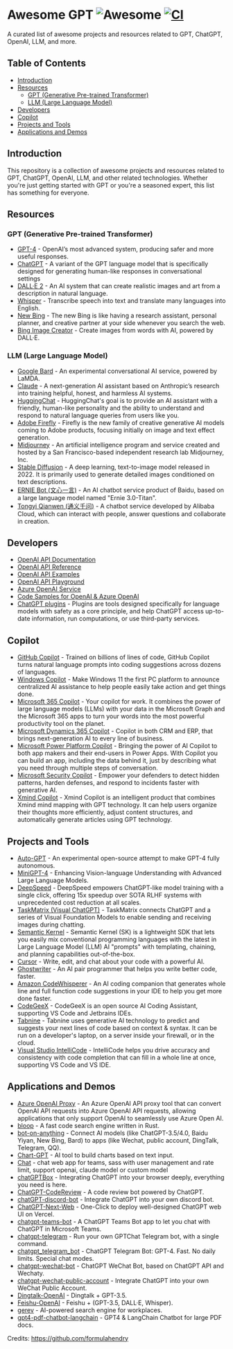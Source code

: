 # Awesome GPT ![Awesome](https://cdn.rawgit.com/sindresorhus/awesome/d7305f38d29fed78fa85652e3a63e154dd8e8829/media/badge.svg) [![CI](https://github.com/formulahendry/awesome-gpt/actions/workflows/main.yml/badge.svg?branch=main)](https://github.com/formulahendry/awesome-gpt/actions/workflows/main.yml)

A curated list of awesome projects and resources related to GPT, ChatGPT, OpenAI, LLM, and more.

## Table of Contents

- [Introduction](#introduction)
- [Resources](#resources)
  - [GPT (Generative Pre-trained Transformer)](#gpt-generative-pre-trained-transformer)
  - [LLM (Large Language Model)](#llm-large-language-model)
- [Developers](#developers)
- [Copilot](#copilot)
- [Projects and Tools](#projects-and-tools)
- [Applications and Demos](#applications-and-demos)

## Introduction

This repository is a collection of awesome projects and resources related to GPT, ChatGPT, OpenAI, LLM, and other related technologies. Whether you're just getting started with GPT or you're a seasoned expert, this list has something for everyone.

## Resources

### GPT (Generative Pre-trained Transformer)

- [GPT-4](https://openai.com/product/gpt-4) - OpenAI’s most advanced system, producing safer and more useful responses.
- [ChatGPT](https://openai.com/blog/chatgpt) - A variant of the GPT language model that is specifically designed for generating human-like responses in conversational settings
- [DALL·E 2](https://openai.com/product/dall-e-2) - An AI system that can create realistic images and art from a description in natural language.
- [Whisper](https://openai.com/research/whisper) - Transcribe speech into text and translate many languages into English.
- [New Bing](https://news.microsoft.com/the-new-Bing/) - The new Bing is like having a research assistant, personal planner, and creative partner at your side whenever you search the web.
- [Bing Image Creator](https://blogs.microsoft.com/blog/2023/03/21/create-images-with-your-words-bing-image-creator-comes-to-the-new-bing/) - Create images from
words with AI, powered by DALL·E.

### LLM (Large Language Model)

- [Google Bard](https://bard.google.com/) - An experimental conversational AI service, powered by LaMDA.
- [Claude](https://www.anthropic.com/index/introducing-claude) - A next-generation AI assistant based on Anthropic’s research into training helpful, honest, and harmless AI systems.
- [HuggingChat](https://huggingface.co/chat/) - HuggingChat's goal is to provide an AI assistant with a friendly, human-like personality and the ability to understand and respond to natural language queries from users like you.
- [Adobe Firefly](https://www.adobe.com/sensei/generative-ai/firefly.html) - Firefly is the new family of creative generative AI models coming to Adobe products, focusing initially on image and text effect generation.
- [Midjourney](https://www.midjourney.com/) - An artificial intelligence program and service created and hosted by a San Francisco-based independent research lab Midjourney, Inc.
- [Stable Diffusion](https://github.com/Stability-AI/stablediffusion) - A deep learning, text-to-image model released in 2022. It is primarily used to generate detailed images conditioned on text descriptions.
- [ERNIE Bot (文心一言)](https://yiyan.baidu.com/) - An AI chatbot service product of Baidu, based on a large language model named "Ernie 3.0-Titan".
- [Tongyi Qianwen (通义千问)](https://tongyi.aliyun.com/) - A chatbot service developed by Alibaba Cloud, which can interact with people, answer questions and collaborate in creation.

## Developers

- [OpenAI API Documentation](https://platform.openai.com/docs/introduction)
- [OpenAI API Reference](https://platform.openai.com/docs/api-reference)
- [OpenAI API Examples](https://platform.openai.com/examples)
- [OpenAI API Playground](https://platform.openai.com/playground)
- [Azure OpenAI Service](https://learn.microsoft.com/en-us/azure/cognitive-services/openai/overview)
- [Code Samples for OpenAI & Azure OpenAI](https://github.com/formulahendry/openai-examples)
- [ChatGPT plugins](https://openai.com/blog/chatgpt-plugins) - Plugins are tools designed specifically for language models with safety as a core principle, and help ChatGPT access up-to-date information, run computations, or use third-party services.

## Copilot

- [GitHub Copilot](https://github.com/features/copilot) - Trained on billions of lines of code, GitHub Copilot turns natural language prompts into coding suggestions across dozens of languages.
- [Windows Copilot](https://blogs.windows.com/windowsdeveloper/2023/05/23/bringing-the-power-of-ai-to-windows-11-unlocking-a-new-era-of-productivity-for-customers-and-developers-with-windows-copilot-and-dev-home/) - Make Windows 11 the first PC platform to announce centralized AI assistance to help people easily take action and get things done.
- [Microsoft 365 Copilot](https://blogs.microsoft.com/blog/2023/03/16/introducing-microsoft-365-copilot-your-copilot-for-work/) - Your copilot for work. It combines the power of large language models (LLMs) with your data in the Microsoft Graph and the Microsoft 365 apps to turn your words into the most powerful productivity tool on the planet.
- [Microsoft Dynamics 365 Copilot](https://blogs.microsoft.com/blog/2023/03/06/introducing-microsoft-dynamics-365-copilot/) - Copilot in both CRM and ERP, that brings next-generation AI to every line of business.
- [Microsoft Power Platform Copilot](https://powerapps.microsoft.com/en-us/blog/announcing-a-next-generation-ai-copilot-in-microsoft-power-apps-that-will-transform-low-code-development/) - Bringing the power of AI Copilot to both app makers and their end-users in Power Apps. With Copilot you can build an app, including the data behind it, just by describing what you need through multiple steps of conversation.
- [Microsoft Security Copilot](https://www.microsoft.com/en-us/security/business/ai-machine-learning/microsoft-security-copilot) - Empower your defenders to detect hidden patterns, harden defenses, and respond to incidents faster with generative AI.
- [Xmind Copilot](https://xmind.ai/) - Xmind Copilot is an intelligent product that combines Xmind mind mapping with GPT technology. It can help users organize their thoughts more efficiently, adjust content structures, and automatically generate articles using GPT technology.

## Projects and Tools

- [Auto-GPT](https://github.com/Significant-Gravitas/Auto-GPT) - An experimental open-source attempt to make GPT-4 fully autonomous.
- [MiniGPT-4](https://minigpt-4.github.io/) - Enhancing Vision-language Understanding with Advanced Large Language Models.
- [DeepSpeed](https://github.com/microsoft/DeepSpeed) - DeepSpeed empowers ChatGPT-like model training with a single click, offering 15x speedup over SOTA RLHF systems with unprecedented cost reduction at all scales.
- [TaskMatrix (Visual ChatGPT)](https://github.com/microsoft/TaskMatrix) - TaskMatrix connects ChatGPT and a series of Visual Foundation Models to enable sending and receiving images during chatting.
- [Semantic Kernel](https://github.com/microsoft/semantic-kernel) - Semantic Kernel (SK) is a lightweight SDK that lets you easily mix conventional programming languages with the latest in Large Language Model (LLM) AI "prompts" with templating, chaining, and planning capabilities out-of-the-box.
- [Cursor](https://www.cursor.so/) - Write, edit, and chat about your code with a powerful AI.
- [Ghostwriter](https://replit.com/site/ghostwriter) - An AI pair programmer that helps you write better code, faster.
- [Amazon CodeWhisperer](https://aws.amazon.com/codewhisperer/) - An AI coding companion that generates whole line and full function code suggestions in your IDE to help you get more done faster.
- [CodeGeeX](https://codegeex.cn/) - CodeGeeX is an open source AI Coding Assistant, supporting VS Code and Jetbrains IDEs.
- [Tabnine](https://www.tabnine.com/) - Tabnine uses generative AI technology to predict and suggests your next lines of code based on context & syntax. It can be run on a developer's laptop, on a server inside your firewall, or in the cloud.
- [Visual Studio IntelliCode](https://visualstudio.microsoft.com/services/intellicode/) - IntelliCode helps you drive accuracy and consistency with code completion that can fill in a whole line at once, supporting VS Code and VS IDE.

## Applications and Demos


- [Azure OpenAI Proxy](https://github.com/scalaone/azure-openai-proxy) - An Azure OpenAI API proxy tool that can convert OpenAI API requests into Azure OpenAI API requests, allowing applications that only support OpenAI to seamlessly use Azure Open AI.
- [bloop](https://github.com/BloopAI/bloop) - A fast code search engine written in Rust.
- [bot-on-anything](https://github.com/zhayujie/bot-on-anything) - Connect AI models (like ChatGPT-3.5/4.0, Baidu Yiyan, New Bing, Bard) to apps (like Wechat, public account, DingTalk, Telegram, QQ).
- [Chart-GPT](https://github.com/whoiskatrin/chart-gpt) - AI tool to build charts based on text input.
- [Chat](https://github.com/swuecho/chat) - chat web app for teams, sass with user management and rate limit, support openai, claude model or custom model
- [chatGPTBox](https://github.com/josStorer/chatGPTBox) - Integrating ChatGPT into your browser deeply, everything you need is here.
- [ChatGPT-CodeReview](https://github.com/anc95/ChatGPT-CodeReview) - A code review bot powered by ChatGPT.
- [chatGPT-discord-bot](https://github.com/Zero6992/chatGPT-discord-bot) - Integrate ChatGPT into your own discord bot.
- [ChatGPT-Next-Web](https://github.com/Yidadaa/ChatGPT-Next-Web) - One-Click to deploy well-designed ChatGPT web UI on Vercel.
- [chatgpt-teams-bot](https://github.com/formulahendry/chatgpt-teams-bot) - A ChatGPT Teams Bot app to let you chat with ChatGPT in Microsoft Teams.
- [chatgpt-telegram](https://github.com/m1guelpf/chatgpt-telegram) - Run your own GPTChat Telegram bot, with a single command.
- [chatgpt_telegram_bot](https://github.com/karfly/chatgpt_telegram_bot) - ChatGPT Telegram Bot: GPT-4. Fast. No daily limits. Special chat modes.
- [chatgpt-wechat-bot](https://github.com/formulahendry/chatgpt-wechat-bot) - ChatGPT WeChat Bot, based on ChatGPT API and Wechaty.
- [chatgpt-wechat-public-account](https://github.com/formulahendry/chatgpt-wechat-public-account) - Integrate ChatGPT into your own WeChat Public Account.
- [Dingtalk-OpenAI](https://github.com/ConnectAI-E/Dingtalk-OpenAI) - Dingtalk + GPT-3.5.
- [Feishu-OpenAI](https://github.com/ConnectAI-E/Feishu-OpenAI) - Feishu + (GPT-3.5, DALL·E, Whisper).
- [gerev](https://github.com/GerevAI/gerev) - AI-powered search engine for workplaces.
- [gpt4-pdf-chatbot-langchain](https://github.com/mayooear/gpt4-pdf-chatbot-langchain) - GPT4 & LangChain Chatbot for large PDF docs.

Credits: https://github.com/formulahendry
